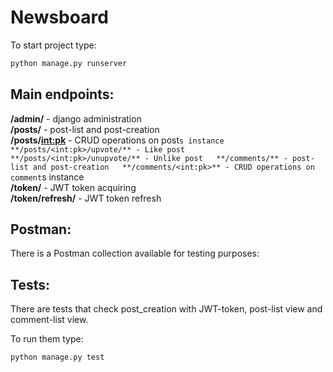 # Newsboard

To start project type:
```sh
python manage.py runserver
```

## Main endpoints:  
**/admin/** - django administration  
**/posts/** - post-list and post-creation  
**/posts/<int:pk>** - CRUD operations on post`s instance  
**/posts/<int:pk>/upvote/** - Like post  
**/posts/<int:pk>/unupvote/** - Unlike post  
**/comments/** - post-list and post-creation  
**/comments/<int:pk>** - CRUD operations on comment`s instance  
**/token/** - JWT token acquiring  
**/token/refresh/** - JWT token refresh  

## Postman:  
There is a Postman collection available for testing purposes:  

## Tests:  
There are tests that check post_creation with JWT-token, post-list view and comment-list view.  

To run them type:
```sh
python manage.py test
```
